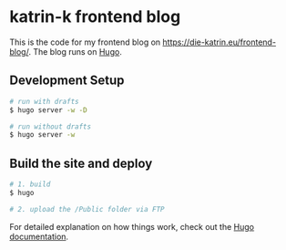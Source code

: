 # katrin-k frontend blog

This is the code for my frontend blog on https://die-katrin.eu/frontend-blog/.
The blog runs on [Hugo](https://gohugo.io/).

## Development Setup

``` bash
# run with drafts
$ hugo server -w -D

# run without drafts
$ hugo server -w
```


## Build the site and deploy

``` bash
# 1. build
$ hugo

# 2. upload the /Public folder via FTP
```

For detailed explanation on how things work, check out the [Hugo documentation](https://gohugo.io/documentation/).
